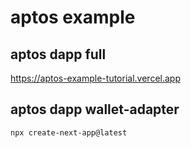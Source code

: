 # aptos example

## aptos dapp full

https://aptos-example-tutorial.vercel.app

## aptos dapp wallet-adapter

```bash
npx create-next-app@latest
```
